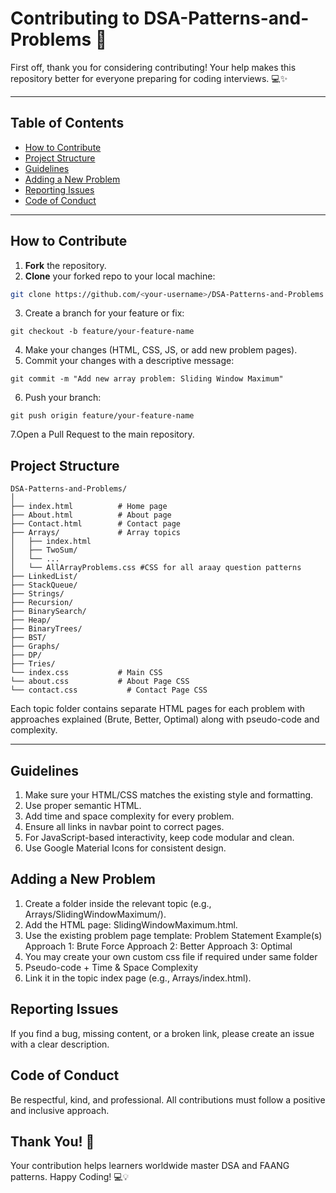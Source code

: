 # Contributing to DSA-Patterns-and-Problems 🚀

First off, thank you for considering contributing! Your help makes this repository better for everyone preparing for coding interviews. 💻✨

---

## **Table of Contents**

- [How to Contribute](#how-to-contribute)
- [Project Structure](#project-structure)
- [Guidelines](#guidelines)
- [Adding a New Problem](#adding-a-new-problem)
- [Reporting Issues](#reporting-issues)
- [Code of Conduct](#code-of-conduct)

---

## **How to Contribute**

1. **Fork** the repository.  
2. **Clone** your forked repo to your local machine:

```bash
git clone https://github.com/<your-username>/DSA-Patterns-and-Problems.git
```
3. Create a branch for your feature or fix:
```
git checkout -b feature/your-feature-name
```
4. Make your changes (HTML, CSS, JS, or add new problem pages).
5. Commit your changes with a descriptive message:
```
git commit -m "Add new array problem: Sliding Window Maximum"
```
6. Push your branch:
```
git push origin feature/your-feature-name
```
7.Open a Pull Request to the main repository.
## Project Structure
```
DSA-Patterns-and-Problems/
│
├── index.html          # Home page
├── About.html          # About page
├── Contact.html        # Contact page
├── Arrays/             # Array topics
│   ├── index.html
│   ├── TwoSum/
│   └── ...
│   └── AllArrayProblems.css #CSS for all araay question patterns
├── LinkedList/
├── StackQueue/
├── Strings/
├── Recursion/
├── BinarySearch/
├── Heap/
├── BinaryTrees/
├── BST/
├── Graphs/
├── DP/
├── Tries/
└── index.css           # Main CSS
└── about.css           # About Page CSS
└── contact.css           # Contact Page CSS

```
Each topic folder contains separate HTML pages for each problem with approaches explained (Brute, Better, Optimal) along with pseudo-code and complexity.
<hr>

## Guidelines
1. Make sure your HTML/CSS matches the existing style and formatting.
2. Use proper semantic HTML.
3. Add time and space complexity for every problem.
4. Ensure all links in navbar point to correct pages.
5. For JavaScript-based interactivity, keep code modular and clean.
6. Use Google Material Icons for consistent design.

## Adding a New Problem
1. Create a folder inside the relevant topic (e.g., Arrays/SlidingWindowMaximum/).
2. Add the HTML page: SlidingWindowMaximum.html.
3. Use the existing problem page template:
Problem Statement
Example(s)
Approach 1: Brute Force
Approach 2: Better
Approach 3: Optimal
4. You may create your own custom css file if required under same folder
5. Pseudo-code + Time & Space Complexity
6. Link it in the topic index page (e.g., Arrays/index.html).

## Reporting Issues
If you find a bug, missing content, or a broken link, please create an issue with a clear description.

## Code of Conduct
Be respectful, kind, and professional. All contributions must follow a positive and inclusive approach.

## Thank You! 🙏
Your contribution helps learners worldwide master DSA and FAANG patterns. Happy Coding! 💻💡